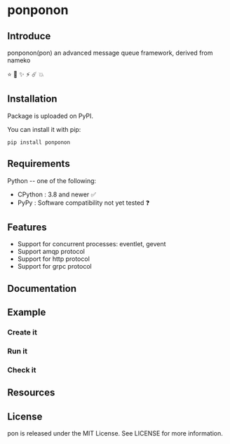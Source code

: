 # ponponon

## Introduce

ponponon(pon) an advanced message queue framework, derived from nameko

⭐️ 🌟 ✨ ⚡️ ☄️ 💥

## Installation

Package is uploaded on PyPI.

You can install it with pip:

```shell
pip install ponponon
```

## Requirements

Python -- one of the following:

- CPython : 3.8 and newer ✅
- PyPy : Software compatibility not yet tested ❓

## Features

- Support for concurrent processes: eventlet, gevent
- Support amqp protocol
- Support for http protocol
- Support for grpc protocol

## Documentation

## Example

### Create it

### Run it

### Check it

## Resources

## License

pon is released under the MIT License. See LICENSE for more information.
